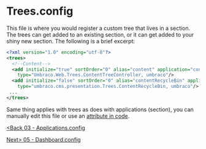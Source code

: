 # Trees.config

This file is where you would register a custom tree that lives in a section.  The trees can get added to an existing section, or it can get added to your shiny new section.  The following is a brief excerpt:

```xml
<?xml version="1.0" encoding="utf-8"?>
<trees>
  <!--Content-->
  <add initialize="true" sortOrder="0" alias="content" application="content" title="Content" iconClosed="icon-folder" iconOpen="icon-folder"
  	type="Umbraco.Web.Trees.ContentTreeController, umbraco"/>
  <add initialize="false" sortOrder="0" alias="contentRecycleBin" application="content" title="Recycle Bin" iconClosed="icon-folder" iconOpen="icon-folder"
  	type="umbraco.cms.presentation.Trees.ContentRecycleBin, umbraco"/>
 ...
</trees>
```

Same thing applies with trees as does with applications (section), you can manually edit this file or use an [attribute in code](/Chapter%2016%20-%20Custom%20Sections,%20Trees%20and%20Actions/02%20-%20Create%20a%20Tree.md).

[<Back 03 - Applications.config](03%20-%20Applications.config.md)

[Next> 05 - Dashboard.config](05%20-%20Dashboard.config.md)
